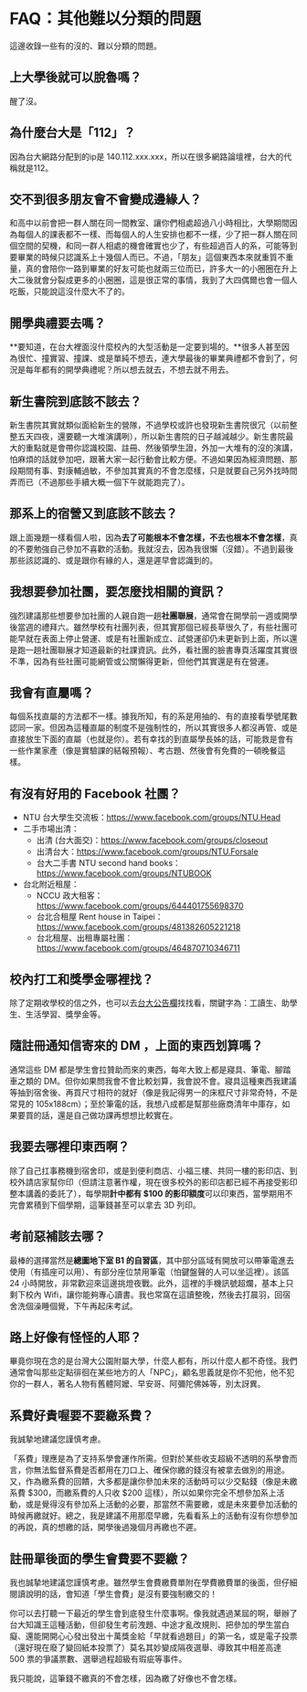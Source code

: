 
# FAQ：其他難以分類的問題

這邊收錄一些有的沒的、難以分類的問題。

## 上大學後就可以脫魯嗎？

醒了沒。

## 為什麼台大是「112」？

因為台大網路分配到的ip是 140.112.xxx.xxx，所以在很多網路論壇裡，台大的代稱就是112。

## 交不到很多朋友會不會變成邊緣人？

和高中以前會把一群人關在同一間教室、讓你們相處超過八小時相比，大學期間因為每個人的課表都不一樣、而每個人的人生安排也都不一樣，少了把一群人關在同個空間的契機，和同一群人相處的機會確實也少了，有些超過百人的系，可能等到要畢業的時候只認識系上十幾個人而已。不過，「朋友」這個東西本來就重質不重量，真的會陪你一路到畢業的好友可能也就兩三位而已，許多大一的小圈圈在升上大二後就會分裂成更多的小圈圈，這是很正常的事情，我到了大四偶爾也會一個人吃飯，只能說這沒什麼大不了的。

## 開學典禮要去嗎？

**要知道，在台大裡面沒什麼校內的大型活動是一定要到場的。**很多人甚至因為很忙、撞實習、撞課、或是單純不想去，連大學最後的畢業典禮都不會到了，何況是每年都有的開學典禮呢？所以想去就去，不想去就不用去。

## 新生書院到底該不該去？

新生書院其實就類似面給新生的營隊，不過學校或許也發現新生書院很冗（以前整整五天四夜，還要聽一大堆演講咧），所以新生書院的日子越減越少。新生書院最大的重點就是會帶你認識校園、註冊、然後領學生證，外加一大堆有的沒的演講，怕麻煩的話就參加吧，跟著大家一起行動會比較方便。不過如果因為經濟問題、那段期間有事、對康輔過敏，不參加其實真的不會怎麼樣，只是就要自己另外找時間弄而已（不過那些手續大概一個下午就能跑完了）。

## 那系上的宿營又到底該不該去？

跟上面幾題一樣看個人啦，因為**去了可能根本不會怎樣，不去也根本不會怎樣**，真的不要勉強自己參加不喜歡的活動。我就沒去，因為我很懶（沒錯）。不過到最後那些該認識的、或是跟你有緣的人，還是遲早會認識到的。

## 我想要參加社團，要怎麼找相關的資訊？

強烈建議那些想要參加社團的人親自跑一趟**社團聯展**，通常會在開學前一週或開學後當週的禮拜六。雖然學校有社團列表，但其實那個已經長草很久了，有些社團可能早就在表面上停止營運、或是有社團新成立、試營運卻仍未更新到上面，所以還是跑一趟社團聯展才知道最新的社課資訊。此外，看社團的臉書專頁活躍度其實很不準，因為有些社團可能網管或公關懶得更新，但他們其實還是有在營運。

## 我會有直屬嗎？

每個系找直屬的方法都不一樣。據我所知，有的系是用抽的、有的直接看學號尾數認同一家。但因為這種直屬的制度不是強制性的，所以其實很多人都沒再管、或是直接放生下面的直屬（也就是你）。若有幸找的到直屬學長姊的話，可能救是會有一些作業家產（像是實驗課的結報預報）、考古題、然後會有免費的一頓晚餐這樣。

## 有沒有好用的 Facebook 社團？

- NTU 台大學生交流板：https://www.facebook.com/groups/NTU.Head
- 二手市場出清：
  - 出清 (台大面交)：https://www.facebook.com/groups/closeout
  - 出清台大：https://www.facebook.com/groups/NTU.Forsale
  - 台大二手書 NTU second hand books：https://www.facebook.com/groups/NTUBOOK
- 台北附近租屋：
  - NCCU 政大租客：https://www.facebook.com/groups/644401755698370
  - 台北合租屋 Rent house in Taipei：https://www.facebook.com/groups/481382605221218
  - 台北租屋、出租專屬社團：https://www.facebook.com/groups/464870710346711

## 校內打工和獎學金哪裡找？

除了定期收學校的信之外，也可以去[台大公告欄](https://ann.cc.ntu.edu.tw/)找找看，關鍵字為：工讀生、助學生、生活學習、獎學金等。

## 隨註冊通知信寄來的 DM ，上面的東西划算嗎？

通常這些 DM 都是學生會拉贊助而來的東西，每年大致上都是寢具、筆電、腳踏車之類的 DM。但你如果問我會不會比較划算，我會說不會。寢具這種東西我建議等抽到宿舍後、再買尺寸相符的就好（像是我記得男一的床框尺寸非常奇特，不是常見的 105x188cm）；至於筆電的話，我想八成都是幫那些廠商清年中庫存，如果要買的話，還是自己做功課再想想比較實在。

## 我要去哪裡印東西啊？

除了自己扛事務機到宿舍印，或是到便利商店、小福三樓、共同一樓的影印店、到校外請店家幫你印（但請注意著作權，現在很多校外的影印店都已經不再接受影印整本講義的委託了），每學期**計中都有 $100 的影印額度**可以印東西，當學期用不完會累積到下個學期，這筆錢甚至可以拿去 3D 列印。

## 考前惡補該去哪？

最棒的選擇當然是**總圖地下室 B1 的自習區**，其中部分區域有開放可以帶筆電進去使用（有插座可以用）、有部分座位禁用筆電（怕鍵盤聲的人可以坐這裡）。該區 24 小時開放，非常歡迎來這邊挑燈夜戰。此外，這裡的手機訊號超爛，基本上只剩下校內 Wifi，讓你能夠專心讀書。我也常窩在這讀整晚，然後去打晨羽，回宿舍洗個澡睡個覺，下午再起床考試。

## 路上好像有怪怪的人耶？

畢竟你現在念的是台灣大公園附屬大學，什麼人都有，所以什麼人都不奇怪。我們通常會叫那些定點徘徊在某些地方的人「NPC」，顧名思義就是你不犯他，他不犯你的一群人，著名人物有舊體阿嬤、早安哥、阿彌陀佛姊等，別太訝異。

## 系費好貴喔要不要繳系費？

我誠摯地建議您謹慎考慮。

「系費」理應是為了支持系學會運作所需。但對於某些收支超級不透明的系學會而言，你無法監督系費是否都用在刀口上、確保你繳的錢沒有被拿去做別的用途。又，作為繳系費的回饋，大多都是讓你參加未來的活動時可以少交點錢（像是未繳系費 $300，而繳系費的人只收 $200 這樣），所以如果你完全不想參加系上活動，或是覺得沒有參加系上活動的必要，那當然不需要繳，或是未來要參加活動的時候再繳就好。總之，我是建議不用那麼早繳，先看看系上的活動有沒有你想參加的再說，真的想繳的話，開學後過幾個月再繳也不遲。

## 註冊單後面的學生會費要不要繳？

我也誠摯地建議您謹慎考慮。雖然學生會費繳費單附在學費繳費單的後面，但仔細閱讀說明的話，會知道「學生會費」是沒有要強制繳交的！

你可以去打聽一下最近的學生會到底發生什麼事啊。像我就遇過某屆的啊，舉辦了台大知識王這種活動，但卻發生考前洩題、中途才亂改規則、把參加的學生當白癡、還能開開心心發出發出十萬獎金給「早就看過題目」的第一名，或是電子投票（還好現在廢了變回紙本投票了）莫名其妙變成隔夜選舉、導致其中相差高達 500 票的爭議票數、選舉過程超級有瑕疵等事件。

我只能說，這筆錢不繳真的不會怎樣，因為繳了好像也不會怎樣。
<!-- 
## 如何技術性的延畢？

之前看過數據，台大每年好像將近五分之一的人會選擇延畢，雖然我不知道為什麼大一就要問這個問題，不過算是很有遠見吧。除了真的自己太混、因為必修過不了而得延畢的人之外，常見的做法是故意卡進階英文免修、故意卡體育、或是故意卡服務學習，想辦法讓自己讀到大五。但要注意如果延畢的話宿舍要重抽，候補順位是在最後面的。 -->
